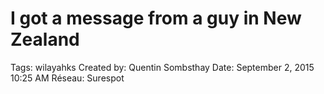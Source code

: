 # I got a message from a guy in New Zealand

Tags: wilayahks
Created by: Quentin Sombsthay
Date: September 2, 2015 10:25 AM
Réseau: Surespot